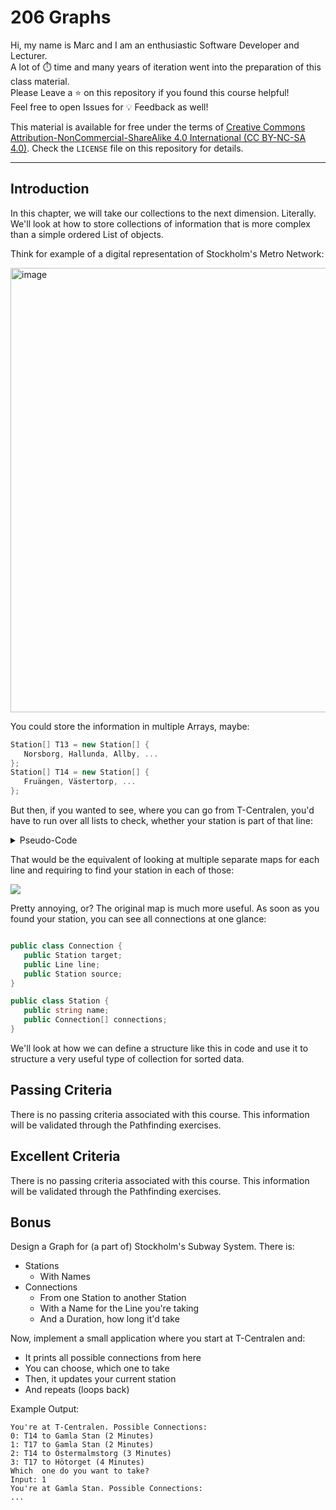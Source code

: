 # 206 Graphs

Hi, my name is Marc and I am an enthusiastic Software Developer and Lecturer.\
A lot of ⏱️ time and many years of iteration went into the preparation of this class material.\
Please Leave a ⭐️ on this repository if you found this course helpful!\
Feel free to open Issues for 💡 Feedback as well!

This material is available for free under the terms of [Creative Commons Attribution-NonCommercial-ShareAlike 4.0 International (CC BY-NC-SA 4.0)](https://creativecommons.org/licenses/by-nc-sa/4.0/deed.en). Check the `LICENSE` file on this repository for details.

---

## Introduction

In this chapter, we will take our collections to the next dimension. Literally. We'll look at how to store collections of information that is more complex than a simple ordered List of objects.

Think for example of a digital representation of Stockholm's Metro Network:

<img width="711" alt="image" src="https://user-images.githubusercontent.com/7360266/152983698-22fb9246-311b-4470-bef2-49442e330057.png">

You could store the information in multiple Arrays, maybe:

```cs
Station[] T13 = new Station[] {
   Norsborg, Hallunda, Allby, ...
};
Station[] T14 = new Station[] {
   Fruängen, Västertorp, ...
};
```

But then, if you wanted to see, where you can go from T-Centralen, you'd have to run over all lists to check, whether your station is part of that line:

<details>
  <summary>Pseudo-Code</summary>

```
Procedure find_connected_stations
   lines ← array of all lines
   startStation ← station to search connections for
   result ← empty array of stations

   for each line in lines
      for each station in line
         if station = startStation
            add previousStation to result
            add nextStation to result
         end if
      end for
   end for

   return result
end procedure
```

</details>

That would be the equivalent of looking at multiple separate maps for each line and requiring to find your station in each of those:

<img src ="https://stockholmmetro.com/assets/images/green-line.jpg">

Pretty annoying, or? The original map is much more useful. As soon as you found your station, you can see all connections at one glance:

```cs

public class Connection {
   public Station target;
   public Line line;
   public Station source;
}

public class Station {
   public string name;
   public Connection[] connections;
}
```

We'll look at how we can define a structure like this in code and use it to structure a very useful type of collection for sorted data.

## Passing Criteria
There is no passing criteria associated with this course. This information will be validated through the Pathfinding exercises.

## Excellent Criteria
There is no passing criteria associated with this course. This information will be validated through the Pathfinding exercises.

## Bonus
Design a Graph for (a part of) Stockholm's Subway System. There is:
- Stations
  - With Names
- Connections
  - From one Station to another Station
  - With a Name for the Line you're taking
  - And a Duration, how long it'd take

Now, implement a small application where you start at T-Centralen and:
- It prints all possible connections from here
- You can choose, which one to take
- Then, it updates your current station
- And repeats (loops back)

Example Output:
```
You're at T-Centralen. Possible Connections:
0: T14 to Gamla Stan (2 Minutes)
1: T17 to Gamla Stan (2 Minutes)
2: T14 to Östermalmstorg (3 Minutes)
3: T17 to Hötorget (4 Minutes)
Which  one do you want to take?
Input: 1
You're at Gamla Stan. Possible Connections:
...
```
